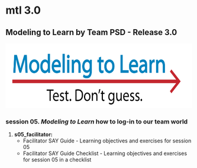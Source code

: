 # mtl 3.0

## Modeling to Learn by Team PSD - Release 3.0

<img src = "https://github.com/lzim/teampsd/blob/master/resources/logos/mtl_testdontguess_sm.png"
     height = "175" width = "650">

### session 05. *Modeling to Learn* how to log-in to our **team world**
    
1. **s05_facilitator:**
    - Facilitator SAY Guide - Learning objectives and exercises for session 05
    - Facilitator SAY Guide Checklist - Learning objectives and exercises for session 05 in a checklist


